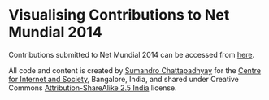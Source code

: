 Visualising Contributions to Net Mundial 2014
=============================================

Contributions submitted to Net Mundial 2014 can be accessed from [here](http://content.netmundial.br/docs/contribs).

All code and content is created by [Sumandro Chattapadhyay](http://ajantriks.net/) for the [Centre for Internet and Society](http://cis-india.org/), Bangalore, India, and shared under Creative Commons [Attribution-ShareAlike 2.5 India](http://creativecommons.org/licenses/by-sa/2.5/in/) license.
